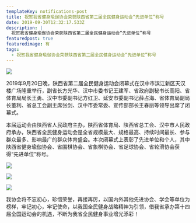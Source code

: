 ```yaml
---
templateKey: notifications-post
title: 祝贺我省健身瑜伽协会荣获陕西省第二届全民健身运动会“先进单位”称号
date: 2019-09-30T12:32:17.533Z
description: |
  祝贺我省健身瑜伽协会荣获陕西省第二届全民健身运动会“先进单位”称号
featuredpost: true
featuredimage: 有
tags:
  - 祝贺我省健身瑜伽协会荣获陕西省第二届全民健身运动会“先进单位”称号
---
```


![](https://demotry.oss-cn-beijing.aliyuncs.com/%E7%A5%9D%E8%B4%BA%E6%88%91%E7%9C%81%E5%81%A5%E8%BA%AB%E7%91%9C%E4%BC%BD%E5%8D%8F%E4%BC%9A%E8%8D%A3%E8%8E%B7%E9%99%95%E8%A5%BF%E7%9C%81%E7%AC%AC%E4%BA%8C%E5%B1%8A%E5%85%A8%E6%B0%91%E5%81%A5%E8%BA%AB%E8%BF%90%E5%8A%A8%E4%BC%9A%E2%80%9C%E5%85%88%E8%BF%9B%E5%8D%95%E4%BD%8D%E2%80%9D%E7%A7%B0%E5%8F%B7/1.jpg)

  2019年9月20日晚，陕西省第二届全民健身运动会闭幕式在汉中市滨江新区天汉楼广场隆重举行，副省长方光华、汉中市委书记王建军、省政府副秘书长高阳、省体育局局长王勇、汉中市委副书记方红卫、延安市委副书记薛占海、省体育局副局长董利、省总工会副主席张剑、汉中市委常委、宣传部部长王春丽等领导出席了闭幕式。

本届运动会由陕西省人民政府主办，陕西省体育局、陕西省总工会、汉中市人民政府承办，陕西省全民健身运动会是全省规模最大、规格最高、持续时间最长、参与群众最多、影响最广的群众体育盛会。本次闭幕式上表彰了先进单位和个人，其中陕西省健身瑜伽协会、省围棋协会、省象棋协会、省足球协会、省轮滑协会获得“先进单位”称号。

![](https://demotry.oss-cn-beijing.aliyuncs.com/%E7%A5%9D%E8%B4%BA%E6%88%91%E7%9C%81%E5%81%A5%E8%BA%AB%E7%91%9C%E4%BC%BD%E5%8D%8F%E4%BC%9A%E8%8D%A3%E8%8E%B7%E9%99%95%E8%A5%BF%E7%9C%81%E7%AC%AC%E4%BA%8C%E5%B1%8A%E5%85%A8%E6%B0%91%E5%81%A5%E8%BA%AB%E8%BF%90%E5%8A%A8%E4%BC%9A%E2%80%9C%E5%85%88%E8%BF%9B%E5%8D%95%E4%BD%8D%E2%80%9D%E7%A7%B0%E5%8F%B7/2.jpg)

![](https://demotry.oss-cn-beijing.aliyuncs.com/%E7%A5%9D%E8%B4%BA%E6%88%91%E7%9C%81%E5%81%A5%E8%BA%AB%E7%91%9C%E4%BC%BD%E5%8D%8F%E4%BC%9A%E8%8D%A3%E8%8E%B7%E9%99%95%E8%A5%BF%E7%9C%81%E7%AC%AC%E4%BA%8C%E5%B1%8A%E5%85%A8%E6%B0%91%E5%81%A5%E8%BA%AB%E8%BF%90%E5%8A%A8%E4%BC%9A%E2%80%9C%E5%85%88%E8%BF%9B%E5%8D%95%E4%BD%8D%E2%80%9D%E7%A7%B0%E5%8F%B7/3.jpg)

![](https://demotry.oss-cn-beijing.aliyuncs.com/%E7%A5%9D%E8%B4%BA%E6%88%91%E7%9C%81%E5%81%A5%E8%BA%AB%E7%91%9C%E4%BC%BD%E5%8D%8F%E4%BC%9A%E8%8D%A3%E8%8E%B7%E9%99%95%E8%A5%BF%E7%9C%81%E7%AC%AC%E4%BA%8C%E5%B1%8A%E5%85%A8%E6%B0%91%E5%81%A5%E8%BA%AB%E8%BF%90%E5%8A%A8%E4%BC%9A%E2%80%9C%E5%85%88%E8%BF%9B%E5%8D%95%E4%BD%8D%E2%80%9D%E7%A7%B0%E5%8F%B7/4.jpg)

  我协会将不忘初心，珍惜荣誉，再接再厉，以国内外其他先进协会、学会等单位为榜样，牢记初心，牢记使命，以我国全民健身战略精神为引领，借我省承办第十四届全国运动会的机遇，不断为我省全民健身事业增光添彩！